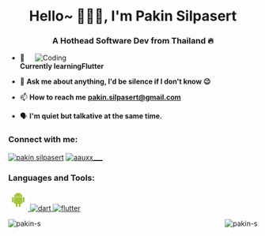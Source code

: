<h1 align="center">Hello~ 🙋🏻‍♂️, I'm Pakin Silpasert</h1>
<h3 align="center">A Hothead Software Dev from Thailand 🔥</h3>
<img align="right" alt="Coding" width="450" src="https://media.tenor.com/DBS00qyMl3AAAAAM/bug-developer.gif">

- 📖 **Currently learningFlutter**

- 💬 **Ask me about anything, I'd be silence if I don't know 😉**

- 📫 **How to reach me** **pakin.silpasert@gmail.com**

- 🗣️ **I'm quiet but talkative at the same time.**

<h3 align="left">Connect with me:</h3>
<p align="left">
<a href="https://fb.com/pakin silpasert" target="blank"><img align="center" src="https://raw.githubusercontent.com/rahuldkjain/github-profile-readme-generator/master/src/images/icons/Social/facebook.svg" alt="pakin silpasert" height="30" width="40" /></a>
<a href="https://instagram.com/aauxx___" target="blank"><img align="center" src="https://raw.githubusercontent.com/rahuldkjain/github-profile-readme-generator/master/src/images/icons/Social/instagram.svg" alt="aauxx___" height="30" width="40" /></a>
</p>

<h3 align="left">Languages and Tools:</h3>
<p align="left"> <a href="https://developer.android.com" target="_blank" rel="noreferrer"> <img src="https://raw.githubusercontent.com/devicons/devicon/master/icons/android/android-original-wordmark.svg" alt="android" width="40" height="40"/> </a> <a href="https://dart.dev" target="_blank" rel="noreferrer"> <img src="https://www.vectorlogo.zone/logos/dartlang/dartlang-icon.svg" alt="dart" width="40" height="40"/> </a> <a href="https://flutter.dev" target="_blank" rel="noreferrer"> <img src="https://www.vectorlogo.zone/logos/flutterio/flutterio-icon.svg" alt="flutter" width="40" height="40"/> </a> </p>

<p><img align="left" height="230" src="https://github-readme-stats.vercel.app/api/top-langs?username=pakin-s&show_icons=true&locale=en&layout=compact" alt="pakin-s" /></p>

<p><img align="right" height="230" src="https://github-readme-stats.vercel.app/api?username=pakin-s&show_icons=true&locale=en" alt="pakin-s" /></p>

